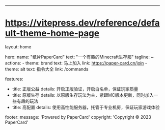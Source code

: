 ---
# https://vitepress.dev/reference/default-theme-home-page
layout: home

hero:
  name: "纸片PaperCard"
  text: "一个有趣的Minecraft生存服"
  tagline: ~
  actions:
    - theme: brand
      text: 马上加入
      link: https://paper-card.cn/join
    - theme: alt
      text: 指令大全
      link: /commands

features:
  - title: 正版公益
    details: 开启正版验证，开启白名单，保证玩家质量
  - title: 原版生存
    details: 以原版生存玩法为主，紧跟MC版本更新，同时加入一些有趣的玩法
  - title: 高配置
    details: 使用高性能服务器，托管于专业机房，保证玩家游戏体验

footer:
  message: 'Powered by PaperCard'
  copyright: 'Copyright © 2023 PaperCard'